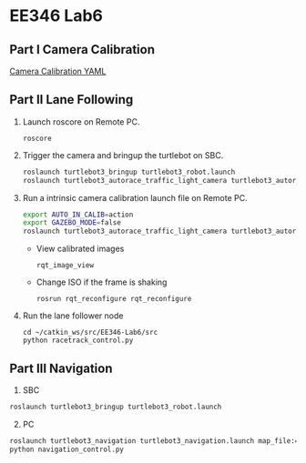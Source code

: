 # EE346 Lab6

## Part I Camera Calibration

[Camera Calibration YAML](src/camera.yaml)

## Part II Lane Following
1. Launch roscore on Remote PC.
    ```
    roscore
    ```
2. Trigger the camera and bringup the turtlebot on SBC.
    ```bash
    roslaunch turtlebot3_bringup turtlebot3_robot.launch
    roslaunch turtlebot3_autorace_traffic_light_camera turtlebot3_autorace_camera_pi.launch
    ```

3. Run a intrinsic camera calibration launch file on Remote PC.
    ```bash
    export AUTO_IN_CALIB=action
    export GAZEBO_MODE=false
    roslaunch turtlebot3_autorace_traffic_light_camera turtlebot3_autorace_intrinsic_camera_calibration.launch
    ```

   - View calibrated images
       ```
       rqt_image_view
       ```

   - Change ISO if the frame is shaking

       ```
       rosrun rqt_reconfigure rqt_reconfigure
       ```

4. Run the lane follower node
    ```
    cd ~/catkin_ws/src/EE346-Lab6/src
    python racetrack_control.py
    ```
## Part III Navigation

1. SBC
```bash
roslaunch turtlebot3_bringup turtlebot3_robot.launch
```
2. PC
```bash
roslaunch turtlebot3_navigation turtlebot3_navigation.launch map_file:=$HOME/map_lab.yaml
python navigation_control.py
```
